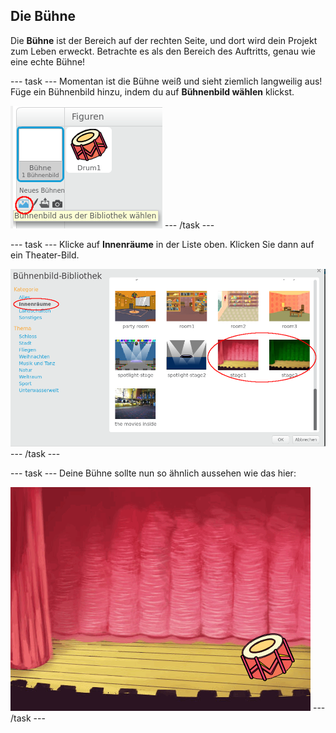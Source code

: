 ## Die Bühne

Die **Bühne** ist der Bereich auf der rechten Seite, und dort wird dein Projekt zum Leben erweckt. Betrachte es als den Bereich des Auftritts, genau wie eine echte Bühne!

\--- task \--- Momentan ist die Bühne weiß und sieht ziemlich langweilig aus! Füge ein Bühnenbild hinzu, indem du auf **Bühnenbild wählen** klickst.

![screenshot](images/band-stage-choose.png) \--- /task \---

\--- task \--- Klicke auf **Innenräume** in der Liste oben. Klicken Sie dann auf ein Theater-Bild.

![Screenshot](images/band-backdrop.png) \--- /task \---

\--- task \--- Deine Bühne sollte nun so ähnlich aussehen wie das hier:

![Screenshot](images/band-stage.png) \--- /task \---